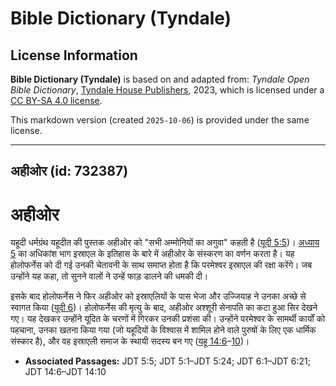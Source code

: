 # Bible Dictionary (Tyndale)

## License Information

**Bible Dictionary (Tyndale)** is based on and adapted from: _Tyndale Open Bible Dictionary_, [Tyndale House Publishers](https://tyndaleopenresources.com/), 2023, which is licensed under a [CC BY-SA 4.0 license](https://creativecommons.org/licenses/by-sa/4.0/legalcode.en).

This markdown version (created `2025-10-06`) is provided under the same license.



--------------------------------

## अहीओर (id: 732387)

अहीओर
=====

यहूदी धर्मग्रंथ यहूदीत की पुस्तक अहीओर को "सभी अम्मोनियों का अगुवा" कहती है ([यूदी 5:5](https://ref.ly/Jdt5:5))। [अध्याय 5](https://ref.ly/Jdt5:1-Jdt5:24) का अधिकांश भाग इस्राएल के इतिहास के बारे में अहीओर के संस्करण का वर्णन करता है। यह होलोफर्नेस को दी गई उनकी चेतावनी के साथ समाप्त होता है कि परमेश्वर इस्राएल की रक्षा करेंगे। जब उन्होंने यह कहा, तो सुनने वालों ने उन्हें फाड़ डालने की धमकी दी।

इसके बाद होलोफर्नेस ने फिर अहीओर को इस्राएलियों के पास भेजा और उज्जियाह ने उनका अच्छे से स्वागत किया ([यूदी 6](https://ref.ly/Jdt6:1-Jdt6:21))। होलोफर्नेस की मृत्यु के बाद, अहीओर अश्शूरी सेनापति का कटा हुआ सिर देखने गए। यह देखकर उन्होंने यूदित के चरणों में गिरकर उनकी प्रशंसा की। उन्होंने परमेश्वर के सामर्थी कार्यों को पहचाना, उनका खतना किया गया (जो यहूदियों के विश्वास में शामिल होने वाले पुरुषों के लिए एक धार्मिक संस्कार है), और वह इस्राएली समाज के स्थायी सदस्य बन गए ([यहू 14:6](https://ref.ly/Jdt14:6-Jdt14:10)–[10](https://ref.ly/Jdt14:6-Jdt14:10))।

* **Associated Passages:** JDT 5:5; JDT 5:1–JDT 5:24; JDT 6:1–JDT 6:21; JDT 14:6–JDT 14:10

